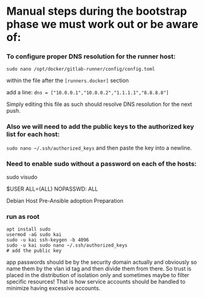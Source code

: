 # Manual steps during the bootstrap phase we must work out or be aware of:

### To configure proper DNS resolution for the runner host:

`sudo nano /opt/docker/gitlab-runner/config/config.toml`

within the file after the `[runners.docker]` section 

add a line: `dns = ["10.0.0.1","10.0.0.2","1.1.1.1","8.8.8.8"]`

Simply editing this file as such should resolve DNS resolution for the next push.

### Also we will need to add the public keys to the authorized key list for each host:

`sudo nano ~/.ssh/authorized_keys` and then paste the key into a newline.

### Need to enable sudo without a password on each of the hosts:

sudo visudo

$USER ALL=(ALL) NOPASSWD: ALL


Debian Host Pre-Ansible adoption Preparation
###  run as root
```
apt install sudo
usermod -aG sudo kai
sudo -u kai ssh-keygen -b 4096
sudo -u kai sudo nano ~/.ssh/authorized_keys
# add the public key
```

app passwords should be by the security domain actually and obviously
so name them by the vlan id tag and then divide them from there. So trust is placed in the distribution of isolation only and sometimes maybe to filter specific resources! That is how service accounts should be handled to minimize having excessive accounts.